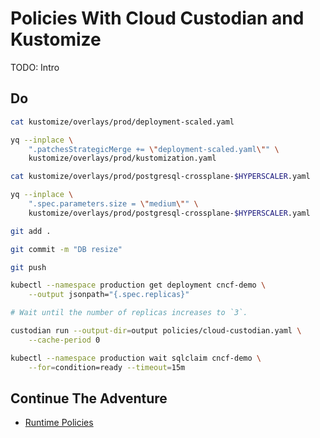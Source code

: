 # Policies With Cloud Custodian and Kustomize

TODO: Intro

## Do

```bash
cat kustomize/overlays/prod/deployment-scaled.yaml

yq --inplace \
    ".patchesStrategicMerge += \"deployment-scaled.yaml\"" \
    kustomize/overlays/prod/kustomization.yaml

cat kustomize/overlays/prod/postgresql-crossplane-$HYPERSCALER.yaml

yq --inplace \
    ".spec.parameters.size = \"medium\"" \
    kustomize/overlays/prod/postgresql-crossplane-$HYPERSCALER.yaml

git add .

git commit -m "DB resize"

git push

kubectl --namespace production get deployment cncf-demo \
    --output jsonpath="{.spec.replicas}"

# Wait until the number of replicas increases to `3`.

custodian run --output-dir=output policies/cloud-custodian.yaml \
    --cache-period 0

kubectl --namespace production wait sqlclaim cncf-demo \
    --for=condition=ready --timeout=15m
```

## Continue The Adventure

* [Runtime Policies](../runtime-policies/README.md)

